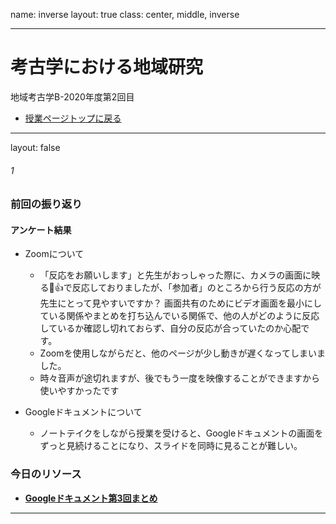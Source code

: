 name: inverse
layout: true
class: center, middle, inverse

---
# 考古学における地域研究 
地域考古学B-2020年度第2回目
* [授業ページトップに戻る](https://kotdijian.github.io/ChiikiKoukoB-2020/)

---
layout: false
###### 1
### 前回の振り返り
#### アンケート結果  
* Zoomについて
    * 「反応をお願いします」と先生がおっしゃった際に、カメラの画面に映る👏👍で反応しておりましたが、「参加者」のところから行う反応の方が先生にとって見やすいですか？ 画面共有のためにビデオ画面を最小にしている関係やまとめを打ち込んでいる関係で、他の人がどのように反応しているか確認し切れておらず、自分の反応が合っていたのか心配です。  
    * Zoomを使用しながらだと、他のページが少し動きが遅くなってしまいました。  
    * 時々音声が途切れますが、後でもう一度を映像することができますから使いやすかったです  

* Googleドキュメントについて  
    * ノートテイクをしながら授業を受けると、Googleドキュメントの画面をずっと見続けることになり、スライドを同時に見ることが難しい。  

### 今日のリソース
* **[Googleドキュメント第3回まとめ](https://drive.google.com/open?id=1_qMFArEWT_RzzitbF6cAIs4niIEuXPSqXt0bk1cPApI)**    

---
